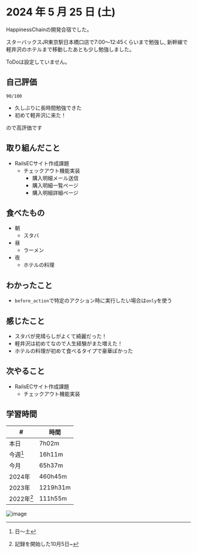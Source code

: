 # 2024 年 5 月 25 日 (土)
HappinessChainの開発合宿でした。

スターバックスJR東京駅日本橋口店で7:00〜12:45くらいまで勉強し, 新幹線で軽井沢のホテルまで移動したあとも少し勉強しました。

ToDoは設定していません。

## 自己評価
```
90/100
```
- 久しぶりに長時間勉強できた
- 初めて軽井沢に来た！

ので高評価です

## 取り組んだこと
- RailsECサイト作成課題
  - チェックアウト機能実装
    - 購入明細メール送信
    - 購入明細一覧ページ
    - 購入明細詳細ページ

## 食べたもの
- 朝
  - スタバ
- 昼
  - ラーメン
- 夜
  - ホテルの料理

## わかったこと
- `before_action`で特定のアクション時に実行したい場合は`only`を使う

## 感じたこと
- スタバが見晴らしがよくて綺麗だった！
- 軽井沢は初めてなので人生経験がまた増えた！
- ホテルの料理が初めて食べるタイプで豪華ぽかった

## 次やること
- RailsECサイト作成課題
  - チェックアウト機能実装

## 学習時間
| #          | 時間     |
| ---------- | -------- |
| 本日       | 7h02m    |
| 今週[^1]   | 16h11m    |
| 今月       | 65h37m   |
| 2024年     | 460h45m  |
| 2023年     | 1219h31m |
| 2022年[^2] | 111h55m  |

[^1]: 日〜土
[^2]: 記録を開始した10月5日~

![image](https://github.com/nil-ramuda/daily_report/assets/94735931/64e8feec-95e2-4dec-91b7-ea4942a22590)


